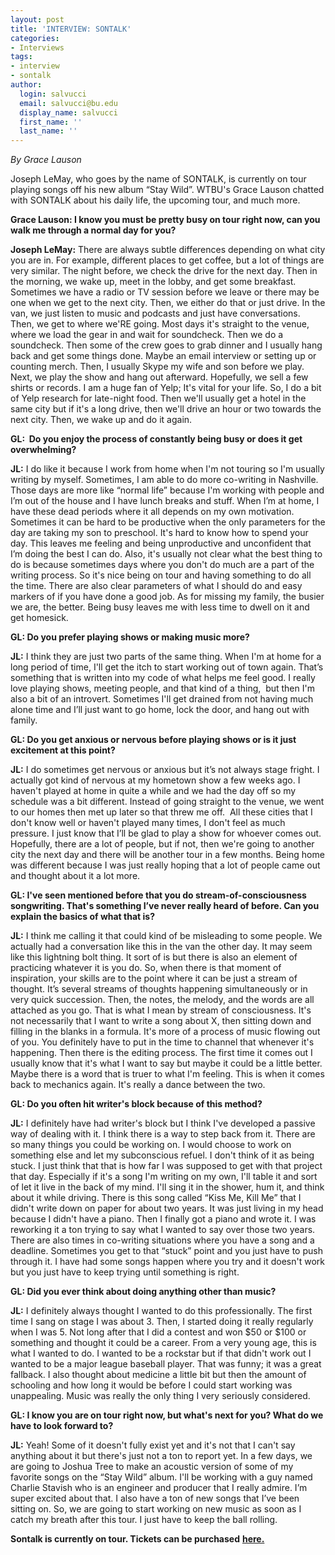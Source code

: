 ```yaml
---
layout: post
title: 'INTERVIEW: SONTALK'
categories:
- Interviews
tags:
- interview
- sontalk
author:
  login: salvucci
  email: salvucci@bu.edu
  display_name: salvucci
  first_name: ''
  last_name: ''
---
```

_By Grace Lauson_

Joseph LeMay, who goes by the name of SONTALK, is currently on tour playing songs off his new album “Stay Wild”. WTBU's Grace Lauson chatted with SONTALK about his daily life, the upcoming tour, and much more.

**Grace Lauson: I know you must be pretty busy on tour right now, can you walk me through a normal day for you?**

**Joseph LeMay:** There are always subtle differences depending on what city you are in. For example, different places to get coffee, but a lot of things are very similar. The night before, we check the drive for the next day. Then in the morning, we wake up, meet in the lobby, and get some breakfast. Sometimes we have a radio or TV session before we leave or there may be one when we get to the next city. Then, we either do that or just drive. In the van, we just listen to music and podcasts and just have conversations. Then, we get to where we'RE going. Most days it's straight to the venue, where we load the gear in and wait for soundcheck. Then we do a soundcheck. Then some of the crew goes to grab dinner and I usually hang back and get some things done. Maybe an email interview or setting up or counting merch. Then, I usually Skype my wife and son before we play. Next, we play the show and hang out afterward. Hopefully, we sell a few shirts or records. I am a huge fan of Yelp; It's vital for your life. So, I do a bit of Yelp research for late-night food. Then we'll usually get a hotel in the same city but if it's a long drive, then we'll drive an hour or two towards the next city. Then, we wake up and do it again.

**GL:  Do you enjoy the process of constantly being busy or does it get overwhelming?**

**JL:** I do like it because I work from home when I'm not touring so I'm usually writing by myself. Sometimes, I am able to do more co-writing in Nashville. Those days are more like “normal life” because I'm working with people and I’m out of the house and I have lunch breaks and stuff. When I’m at home, I have these dead periods where it all depends on my own motivation. Sometimes it can be hard to be productive when the only parameters for the day are taking my son to preschool. It's hard to know how to spend your day. This leaves me feeling and being unproductive and unconfident that I’m doing the best I can do. Also, it's usually not clear what the best thing to do is because sometimes days where you don't do much are a part of the writing process. So it's nice being on tour and having something to do all the time. There are also clear parameters of what I should do and easy markers of if you have done a good job. As for missing my family, the busier we are, the better. Being busy leaves me with less time to dwell on it and get homesick.

**GL: Do you prefer playing shows or making music more?**

**JL:** I think they are just two parts of the same thing. When I'm at home for a long period of time, I'll get the itch to start working out of town again. That’s something that is written into my code of what helps me feel good. I really love playing shows, meeting people, and that kind of a thing,  but then I'm also a bit of an introvert. Sometimes I'll get drained from not having much alone time and I’ll just want to go home, lock the door, and hang out with family.

**GL: Do you get anxious or nervous before playing shows or is it just excitement at this point?**

**JL:** I do sometimes get nervous or anxious but it’s not always stage fright. I actually got kind of nervous at my hometown show a few weeks ago. I haven't played at home in quite a while and we had the day off so my schedule was a bit different. Instead of going straight to the venue, we went to our homes then met up later so that threw me off.  All these cities that I don't know well or haven't played many times, I don't feel as much pressure. I just know that I’ll be glad to play a show for whoever comes out. Hopefully, there are a lot of people, but if not, then we're going to another city the next day and there will be another tour in a few months. Being home was different because I was just really hoping that a lot of people came out and thought about it a lot more.

**GL: I've seen mentioned before that you do stream-of-consciousness songwriting. That's something I’ve never really heard of before. Can you explain the basics of what that is?**

**JL:** I think me calling it that could kind of be misleading to some people. We actually had a conversation like this in the van the other day. It may seem like this lightning bolt thing. It sort of is but there is also an element of practicing whatever it is you do. So, when there is that moment of inspiration, your skills are to the point where it can be just a stream of thought. It’s several streams of thoughts happening simultaneously or in very quick succession. Then, the notes, the melody, and the words are all attached as you go. That is what I mean by stream of consciousness. It's not necessarily that I want to write a song about X, then sitting down and filling in the blanks in a formula. It's more of a process of music flowing out of you. You definitely have to put in the time to channel that whenever it's happening. Then there is the editing process. The first time it comes out I usually know that it's what I want to say but maybe it could be a little better. Maybe there is a word that is truer to what I'm feeling. This is when it comes back to mechanics again. It's really a dance between the two.

**GL: Do you often hit writer's block because of this method?**

**JL:** I definitely have had writer's block but I think I've developed a passive way of dealing with it. I think there is a way to step back from it. There are so many things you could be working on. I would choose to work on something else and let my subconscious refuel. I don't think of it as being stuck. I just think that that is how far I was supposed to get with that project that day. Especially if it's a song I'm writing on my own, I'll table it and sort of let it live in the back of my mind. I'll sing it in the shower, hum it, and think about it while driving. There is this song called “Kiss Me, Kill Me” that I didn't write down on paper for about two years. It was just living in my head because I didn't have a piano. Then I finally got a piano and wrote it. I was reworking it a ton trying to say what I wanted to say over those two years. There are also times in co-writing situations where you have a song and a deadline. Sometimes you get to that “stuck” point and you just have to push through it. I have had some songs happen where you try and it doesn't work but you just have to keep trying until something is right.

**GL: Did you ever think about doing anything other than music?**

**JL:** I definitely always thought I wanted to do this professionally. The first time I sang on stage I was about 3. Then, I started doing it really regularly when I was 5. Not long after that I did a contest and won $50 or $100 or something and thought it could be a career. From a very young age, this is what I wanted to do. I wanted to be a rockstar but if that didn't work out I wanted to be a major league baseball player. That was funny; it was a great fallback. I also thought about medicine a little bit but then the amount of schooling and how long it would be before I could start working was unappealing. Music was really the only thing I very seriously considered.

**GL: I know you are on tour right now, but what's next for you? What do we have to look forward to?**

**JL:** Yeah! Some of it doesn't fully exist yet and it's not that I can't say anything about it but there's just not a ton to report yet. In a few days, we are going to Joshua Tree to make an acoustic version of some of my favorite songs on the “Stay Wild” album. I'll be working with a guy named Charlie Stavish who is an engineer and producer that I really admire. I’m super excited about that. I also have a ton of new songs that I’ve been sitting on. So, we are going to start working on new music as soon as I catch my breath after this tour. I just have to keep the ball rolling.

**Sontalk is currently on tour. Tickets can be purchased** [**here.**](https://sontalkmusic.com)